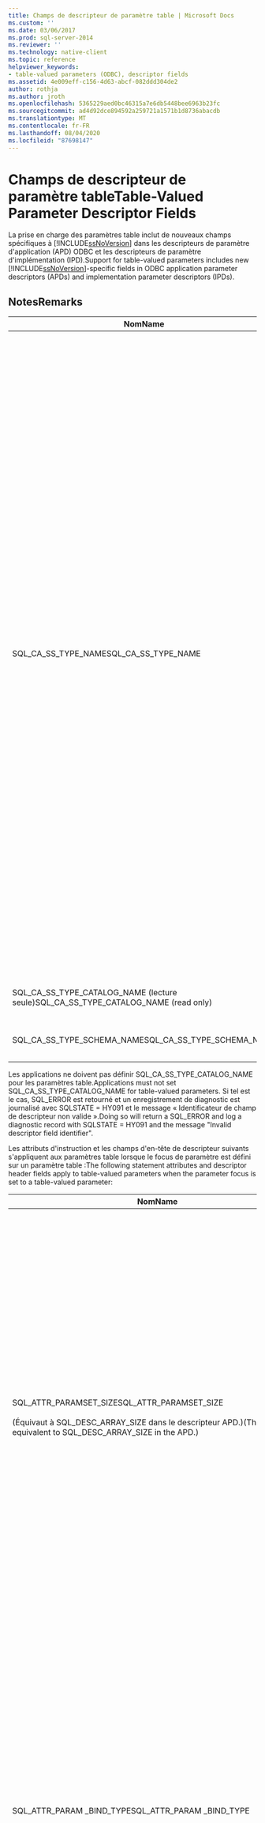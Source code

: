```yaml
---
title: Champs de descripteur de paramètre table | Microsoft Docs
ms.custom: ''
ms.date: 03/06/2017
ms.prod: sql-server-2014
ms.reviewer: ''
ms.technology: native-client
ms.topic: reference
helpviewer_keywords:
- table-valued parameters (ODBC), descriptor fields
ms.assetid: 4e009eff-c156-4d63-abcf-082ddd304de2
author: rothja
ms.author: jroth
ms.openlocfilehash: 5365229aed0bc46315a7e6db5448bee6963b23fc
ms.sourcegitcommit: ad4d92dce894592a259721a1571b1d8736abacdb
ms.translationtype: MT
ms.contentlocale: fr-FR
ms.lasthandoff: 08/04/2020
ms.locfileid: "87698147"
---
```

# <a name="table-valued-parameter-descriptor-fields"></a><span data-ttu-id="e4228-102">Champs de descripteur de paramètre table</span><span class="sxs-lookup"><span data-stu-id="e4228-102">Table-Valued Parameter Descriptor Fields</span></span>
  <span data-ttu-id="e4228-103">La prise en charge des paramètres table inclut de nouveaux champs spécifiques à [!INCLUDE[ssNoVersion](../../includes/ssnoversion-md.md)] dans les descripteurs de paramètre d'application (APD) ODBC et les descripteurs de paramètre d'implémentation (IPD).</span><span class="sxs-lookup"><span data-stu-id="e4228-103">Support for table-valued parameters includes new [!INCLUDE[ssNoVersion](../../includes/ssnoversion-md.md)]-specific fields in ODBC application parameter descriptors (APDs) and implementation parameter descriptors (IPDs).</span></span>  
  
## <a name="remarks"></a><span data-ttu-id="e4228-104">Notes</span><span class="sxs-lookup"><span data-stu-id="e4228-104">Remarks</span></span>  
  
|<span data-ttu-id="e4228-105">Nom</span><span class="sxs-lookup"><span data-stu-id="e4228-105">Name</span></span>|<span data-ttu-id="e4228-106">Emplacement</span><span class="sxs-lookup"><span data-stu-id="e4228-106">Location</span></span>|<span data-ttu-id="e4228-107">Type</span><span class="sxs-lookup"><span data-stu-id="e4228-107">Type</span></span>|<span data-ttu-id="e4228-108">Description</span><span class="sxs-lookup"><span data-stu-id="e4228-108">Description</span></span>|  
|----------|--------------|----------|-----------------|  
|<span data-ttu-id="e4228-109">SQL_CA_SS_TYPE_NAME</span><span class="sxs-lookup"><span data-stu-id="e4228-109">SQL_CA_SS_TYPE_NAME</span></span>|<span data-ttu-id="e4228-110">IPD</span><span class="sxs-lookup"><span data-stu-id="e4228-110">IPD</span></span>|<span data-ttu-id="e4228-111">SQLTCHAR\*</span><span class="sxs-lookup"><span data-stu-id="e4228-111">SQLTCHAR\*</span></span>|<span data-ttu-id="e4228-112">Nom du type de serveur du paramètre table.</span><span class="sxs-lookup"><span data-stu-id="e4228-112">The server type name of the table-valued parameter.</span></span><br /><br /> <span data-ttu-id="e4228-113">Lorsqu’un nom de type de paramètre table est spécifié sur un appel à SQLBindParameter, il doit toujours être spécifié en tant que valeur Unicode, même dans les applications générées en tant qu’applications ANSI.</span><span class="sxs-lookup"><span data-stu-id="e4228-113">When a table-valued parameter type name is specified on a call to SQLBindParameter, it must always be specified as a Unicode value, even in applications that are built as ANSI applications.</span></span> <span data-ttu-id="e4228-114">La valeur utilisée pour le paramètre *StrLen_or_IndPtr* doit être SQL_NTS ou la longueur de chaîne du nom multipliée par sizeof (WCHAR).</span><span class="sxs-lookup"><span data-stu-id="e4228-114">The value used for the parameter *StrLen_or_IndPtr* should be either SQL_NTS or the string length of the name multiplied by sizeof(WCHAR).</span></span><br /><br /> <span data-ttu-id="e4228-115">Lorsqu’un nom de type de paramètre table est spécifié via SQLSetDescField, il peut être spécifié à l’aide d’un littéral qui est conforme à la façon dont l’application est générée.</span><span class="sxs-lookup"><span data-stu-id="e4228-115">When a table-valued parameter type name is specified via SQLSetDescField, it can be specified by using a literal that conforms to the way the application is built.</span></span> <span data-ttu-id="e4228-116">Le Gestionnaire de pilotes ODBC effectuera toute conversion Unicode requise.</span><span class="sxs-lookup"><span data-stu-id="e4228-116">The ODBC Driver Manager will perform any required Unicode conversion.</span></span>|  
|<span data-ttu-id="e4228-117">SQL_CA_SS_TYPE_CATALOG_NAME (lecture seule)</span><span class="sxs-lookup"><span data-stu-id="e4228-117">SQL_CA_SS_TYPE_CATALOG_NAME (read only)</span></span>|<span data-ttu-id="e4228-118">IPD</span><span class="sxs-lookup"><span data-stu-id="e4228-118">IPD</span></span>|<span data-ttu-id="e4228-119">SQLTCHAR\*</span><span class="sxs-lookup"><span data-stu-id="e4228-119">SQLTCHAR\*</span></span>|<span data-ttu-id="e4228-120">Catalogue où le type est défini.</span><span class="sxs-lookup"><span data-stu-id="e4228-120">The catalog where the type is defined.</span></span>|  
|<span data-ttu-id="e4228-121">SQL_CA_SS_TYPE_SCHEMA_NAME</span><span class="sxs-lookup"><span data-stu-id="e4228-121">SQL_CA_SS_TYPE_SCHEMA_NAME</span></span>|<span data-ttu-id="e4228-122">IPD</span><span class="sxs-lookup"><span data-stu-id="e4228-122">IPD</span></span>|<span data-ttu-id="e4228-123">SQLTCHAR\*</span><span class="sxs-lookup"><span data-stu-id="e4228-123">SQLTCHAR\*</span></span>|<span data-ttu-id="e4228-124">Schéma où le type est défini.</span><span class="sxs-lookup"><span data-stu-id="e4228-124">The schema where the type is defined.</span></span>|  
  
 <span data-ttu-id="e4228-125">Les applications ne doivent pas définir SQL_CA_SS_TYPE_CATALOG_NAME pour les paramètres table.</span><span class="sxs-lookup"><span data-stu-id="e4228-125">Applications must not set SQL_CA_SS_TYPE_CATALOG_NAME for table-valued parameters.</span></span> <span data-ttu-id="e4228-126">Si tel est le cas, SQL_ERROR est retourné et un enregistrement de diagnostic est journalisé avec SQLSTATE = HY091 et le message « Identificateur de champ de descripteur non valide ».</span><span class="sxs-lookup"><span data-stu-id="e4228-126">Doing so will return a SQL_ERROR and log a diagnostic record with SQLSTATE = HY091 and the message "Invalid descriptor field identifier".</span></span>  
  
 <span data-ttu-id="e4228-127">Les attributs d'instruction et les champs d'en-tête de descripteur suivants s'appliquent aux paramètres table lorsque le focus de paramètre est défini sur un paramètre table :</span><span class="sxs-lookup"><span data-stu-id="e4228-127">The following statement attributes and descriptor header fields apply to table-valued parameters when the parameter focus is set to a table-valued parameter:</span></span>  
  
|<span data-ttu-id="e4228-128">Nom</span><span class="sxs-lookup"><span data-stu-id="e4228-128">Name</span></span>|<span data-ttu-id="e4228-129">Emplacement</span><span class="sxs-lookup"><span data-stu-id="e4228-129">Location</span></span>|<span data-ttu-id="e4228-130">Type</span><span class="sxs-lookup"><span data-stu-id="e4228-130">Type</span></span>|<span data-ttu-id="e4228-131">Description</span><span class="sxs-lookup"><span data-stu-id="e4228-131">Description</span></span>|  
|----------|--------------|----------|-----------------|  
|<span data-ttu-id="e4228-132">SQL_ATTR_PARAMSET_SIZE</span><span class="sxs-lookup"><span data-stu-id="e4228-132">SQL_ATTR_PARAMSET_SIZE</span></span><br /><br /> <span data-ttu-id="e4228-133">(Équivaut à SQL_DESC_ARRAY_SIZE dans le descripteur APD.)</span><span class="sxs-lookup"><span data-stu-id="e4228-133">(This is equivalent to SQL_DESC_ARRAY_SIZE in the APD.)</span></span>|<span data-ttu-id="e4228-134">APD</span><span class="sxs-lookup"><span data-stu-id="e4228-134">APD</span></span>|<span data-ttu-id="e4228-135">SQLUINTEGER</span><span class="sxs-lookup"><span data-stu-id="e4228-135">SQLUINTEGER</span></span>|<span data-ttu-id="e4228-136">Taille du tableau de mémoires tampon pour un paramètre table.</span><span class="sxs-lookup"><span data-stu-id="e4228-136">The array size of the buffer arrays for a table-valued parameter.</span></span> <span data-ttu-id="e4228-137">Il s'agit du nombre maximal de lignes que les mémoires tampon peuvent prendre en charge ou de la taille des mémoires tampon dans les lignes ; la valeur du paramètre table peut elle-même avoir un nombre de lignes supérieur ou inférieur à la capacité des mémoires tampon.</span><span class="sxs-lookup"><span data-stu-id="e4228-137">This is the maximum number of rows the buffers will accommodate or the size of the buffers in rows; the table-valued parameter value itself might have more or fewer rows than the buffers can hold.</span></span> <span data-ttu-id="e4228-138">1 constitue la valeur par défaut.</span><span class="sxs-lookup"><span data-stu-id="e4228-138">Default is 1.</span></span> <span data-ttu-id="e4228-139">**Remarque :**  Si SQL_SOPT_SS_PARAM_FOCUS a la valeur par défaut 0, SQL_ATTR_PARAMSET_SIZE fait référence à l’instruction et spécifie le nombre de jeux de paramètres.</span><span class="sxs-lookup"><span data-stu-id="e4228-139">**Note:**  If SQL_SOPT_SS_PARAM_FOCUS is set to its default value of 0, SQL_ATTR_PARAMSET_SIZE refers to the statement and specifies the number of parameter sets.</span></span> <span data-ttu-id="e4228-140">Si SQL_SOPT_SS_PARAM_FOCUS est pour valeur l'ordinal d'un paramètre table, il fait référence au paramètre table et spécifie le nombre de lignes par jeu de paramètres pour le paramètre table.</span><span class="sxs-lookup"><span data-stu-id="e4228-140">If SQL_SOPT_SS_PARAM_FOCUS is set to the ordinal of a table-valued parameter, it refers to the table-valued parameter and specifies the number of rows per parameter set for the table-valued parameter.</span></span>|  
|<span data-ttu-id="e4228-141">SQL_ATTR_PARAM _BIND_TYPE</span><span class="sxs-lookup"><span data-stu-id="e4228-141">SQL_ATTR_PARAM _BIND_TYPE</span></span>|<span data-ttu-id="e4228-142">APD</span><span class="sxs-lookup"><span data-stu-id="e4228-142">APD</span></span>|<span data-ttu-id="e4228-143">SQLINTEGER</span><span class="sxs-lookup"><span data-stu-id="e4228-143">SQLINTEGER</span></span>|<span data-ttu-id="e4228-144">La valeur par défaut est SQL_PARAM_BIND_BY_COLUMN.</span><span class="sxs-lookup"><span data-stu-id="e4228-144">The default is SQL_PARAM_BIND_BY_COLUMN.</span></span><br /><br /> <span data-ttu-id="e4228-145">Pour sélectionner la liaison selon les lignes, ce champ a pour valeur la longueur de la structure ou une instance d'une mémoire tampon qui sera liée à un jeu de lignes de paramètre table.</span><span class="sxs-lookup"><span data-stu-id="e4228-145">To select row-wise binding, this field is set to the length of the structure or an instance of a buffer that will be bound to a set of table-valued parameter rows.</span></span> <span data-ttu-id="e4228-146">Cette durée doit inclure l'espace pour toutes les colonnes dépendantes et tout remplissage de la structure ou de la mémoire tampon.</span><span class="sxs-lookup"><span data-stu-id="e4228-146">This length must include space for all of the bound columns and any padding of the structure or buffer.</span></span> <span data-ttu-id="e4228-147">Cela garantit que lorsque l'adresse d'une colonne dépendante est incrémentée de la longueur spécifiée, le résultat pointera vers le début de la même colonne dans la ligne suivante.</span><span class="sxs-lookup"><span data-stu-id="e4228-147">This ensures that when the address of a bound column is incremented with the specified length, the result will point to the beginning of the same column in the next row.</span></span> <span data-ttu-id="e4228-148">Lorsque vous utilisez l'opérateur `sizeof` dans ANSI C, ce comportement est garanti.</span><span class="sxs-lookup"><span data-stu-id="e4228-148">When using the `sizeof` operator in ANSI C, this behavior is guaranteed.</span></span>|  
|<span data-ttu-id="e4228-149">SQL_ATTR_PARAM_BIND_OFFSET_PTR</span><span class="sxs-lookup"><span data-stu-id="e4228-149">SQL_ATTR_PARAM_BIND_OFFSET_PTR</span></span>|<span data-ttu-id="e4228-150">APD</span><span class="sxs-lookup"><span data-stu-id="e4228-150">APD</span></span>|<span data-ttu-id="e4228-151">SQLINTEGER\*</span><span class="sxs-lookup"><span data-stu-id="e4228-151">SQLINTEGER\*</span></span>|<span data-ttu-id="e4228-152">La valeur par défaut est un pointeur null.</span><span class="sxs-lookup"><span data-stu-id="e4228-152">The default is a null pointer.</span></span><br /><br /> <span data-ttu-id="e4228-153">Si ce champ n'est pas NULL, le pilote déréférence le pointeur, ajoute la valeur déréférencée à chacun des champs différés dans l'enregistrement de descripteur (SQL_DESC_DATA_PTR, SQL_DESC_INDICATOR_PTR et SQL_DESC_OCTET_LENGTH_PTR) et utilise les nouvelles valeurs de pointeur pour accéder aux valeurs de données.</span><span class="sxs-lookup"><span data-stu-id="e4228-153">If this field is non-null, the driver dereferences the pointer, adds the dereferenced value to each of the deferred fields in the descriptor record (SQL_DESC_DATA_PTR, SQL_DESC_INDICATOR_PTR, and SQL_DESC_OCTET_LENGTH_PTR), and uses the new pointer values to access data values.</span></span>|  
  
 <span data-ttu-id="e4228-154">Ces champs sont uniquement valides avec des paramètres table et sont ignorés pour d'autres types de données.</span><span class="sxs-lookup"><span data-stu-id="e4228-154">These fields are only valid with table-valued parameters, and are ignored for other data types.</span></span>  
  
 <span data-ttu-id="e4228-155">SQL_CA_SS_TYPE_NAME est facultatif pour les appels de procédure stockée.</span><span class="sxs-lookup"><span data-stu-id="e4228-155">SQL_CA_SS_TYPE_NAME is optional for stored procedure calls.</span></span> <span data-ttu-id="e4228-156">Il doit être spécifié pour les instructions SQL qui ne sont pas des appels de procédure pour permettre au serveur de déterminer le type du paramètre table.</span><span class="sxs-lookup"><span data-stu-id="e4228-156">It must be specified for SQL statements that are not procedure calls to enable the server to determine the type of the table-valued parameter.</span></span>  
  
 <span data-ttu-id="e4228-157">Si le nom de type est reqired et que le type de table pour le paramètre table est défini dans un schéma différent de la procédure stockée, SQL_CA_SS_TYPE_SCHEMA_NAME doit être spécifié dans le descripteur de paramètre d'implémentation (IPD).</span><span class="sxs-lookup"><span data-stu-id="e4228-157">If the type name is reqired and the table type for the table-valued parameter is defined in a different schema than the stored procedure, SQL_CA_SS_TYPE_SCHEMA_NAME must be specified in the implementation parameter descriptor (IPD).</span></span> <span data-ttu-id="e4228-158">Sinon, le serveur ne pourra pas déterminer le type du paramètre table</span><span class="sxs-lookup"><span data-stu-id="e4228-158">If not, the server will not be able to determine the type of the table-valued parameter.</span></span> <span data-ttu-id="e4228-159">Cela génère une erreur lorsque vous appelez SQLExecute ou SQLExecDirect.</span><span class="sxs-lookup"><span data-stu-id="e4228-159">This will result in an error when you call SQLExecute or SQLExecDirect.</span></span> <span data-ttu-id="e4228-160">L'erreur indiquera SQLSTATE = 07006 et le message « Violation de l'attribut de type de données restreint ».</span><span class="sxs-lookup"><span data-stu-id="e4228-160">The error will have SQLSTATE= 07006 and the message "Restricted data type attribute violation".</span></span>  
  
 <span data-ttu-id="e4228-161">Les colonnes de paramètre table peuvent utiliser la liaison selon les lignes ou selon les colonnes.</span><span class="sxs-lookup"><span data-stu-id="e4228-161">Table-valued parameter columns can use either row-wise or column-wise binding.</span></span> <span data-ttu-id="e4228-162">La valeur par défaut est la liaison selon les colonnes.</span><span class="sxs-lookup"><span data-stu-id="e4228-162">The default is column-wise binding.</span></span> <span data-ttu-id="e4228-163">La liaison selon les lignes peut être spécifiée en définissant SQL_ATTR_PARAM_BIND_TYPE et SQL_ATTR_PARAM_BIND_OFFSET_PTR.</span><span class="sxs-lookup"><span data-stu-id="e4228-163">Row-wise binding can be specified by setting SQL_ATTR_PARAM_BIND_TYPE and SQL_ATTR_ PARAM_BIND_OFFSET_PTR.</span></span> <span data-ttu-id="e4228-164">Cela équivaut à la liaison selon les lignes de colonnes et de paramètres.</span><span class="sxs-lookup"><span data-stu-id="e4228-164">This is analogous to row-wise binding of columns and parameters.</span></span>  
  
 <span data-ttu-id="e4228-165">SQL_CA_SS_TYPE_CATALOG_NAME et SQL_CA_SS_TYPE_SCHEMA_NAME peuvent également être utilisés pour récupérer le catalogue et le schéma associés aux paramètres du type CLR défini par l'utilisateur.</span><span class="sxs-lookup"><span data-stu-id="e4228-165">SQL_CA_SS_TYPE_CATALOG_NAME and SQL_CA_SS_TYPE_SCHEMA_NAME can also be used to retrieve the catalog and schema associated with CLR user-defined type parameters.</span></span> <span data-ttu-id="e4228-166">Ils constituent des alternatives aux attributs existants de schéma de catalogue spécifiques au type pour ces types.</span><span class="sxs-lookup"><span data-stu-id="e4228-166">These are alternatives to the existing type specific catalog schema attributes for these types.</span></span>  
  
## <a name="see-also"></a><span data-ttu-id="e4228-167">Voir aussi</span><span class="sxs-lookup"><span data-stu-id="e4228-167">See Also</span></span>  
 [<span data-ttu-id="e4228-168">Paramètres table &#40;ODBC&#41;</span><span class="sxs-lookup"><span data-stu-id="e4228-168">Table-Valued Parameters &#40;ODBC&#41;</span></span>](table-valued-parameters-odbc.md)  
  
  
